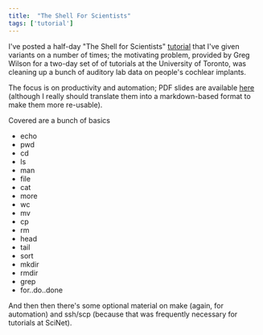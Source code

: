 ```yaml
---
title:  "The Shell For Scientists"
tags: ['tutorial']
---
```


I've posted a half-day "The Shell for Scientists"
[tutorial](https://github.com/ljdursi/shell-for-scientists) that
I've given variants on a number of times; the motivating problem,
provided by Greg Wilson for a two-day set of of tutorials at the
University of Toronto, was cleaning up a bunch of auditory lab data
on people's cochlear implants.

The focus is on productivity and automation; PDF slides are available
[here](https://github.com/ljdursi/shell-for-scientists/raw/master/presentation/presentation.pdf)
(although I really should translate them into a markdown-based format to
make them more re-usable).

Covered are a bunch of basics

* echo
* pwd
* cd 
* ls
* man
* file
* cat
* more
* wc
* mv
* cp
* rm
* head
* tail
* sort
* mkdir 
* rmdir 
* grep 
* for..do..done 

And then then there's some optional material on make (again, for
automation) and ssh/scp (because that was frequently necessary for
tutorials at SciNet).
